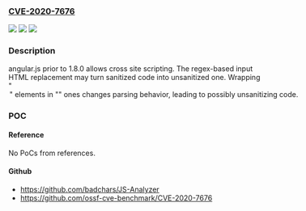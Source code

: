 ### [CVE-2020-7676](https://cve.mitre.org/cgi-bin/cvename.cgi?name=CVE-2020-7676)
![](https://img.shields.io/static/v1?label=Product&message=angular.js&color=blue)
![](https://img.shields.io/static/v1?label=Version&message=All%20versions%20prior%20to%201.8.0%20&color=brightgreen)
![](https://img.shields.io/static/v1?label=Vulnerability&message=Cross-site%20Scripting&color=brightgreen)

### Description

angular.js prior to 1.8.0 allows cross site scripting. The regex-based input HTML replacement may turn sanitized code into unsanitized one. Wrapping "<option>" elements in "<select>" ones changes parsing behavior, leading to possibly unsanitizing code.

### POC

#### Reference
No PoCs from references.

#### Github
- https://github.com/badchars/JS-Analyzer
- https://github.com/ossf-cve-benchmark/CVE-2020-7676

